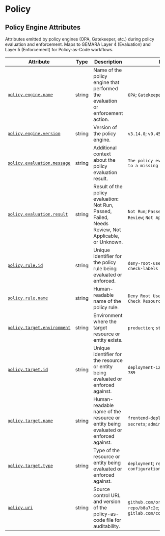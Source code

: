 <!-- NOTE: THIS FILE IS AUTOGENERATED. DO NOT EDIT BY HAND. -->
<!-- see templates/registry/markdown/attribute_namespace.md.j2 -->

# Policy

## Policy Engine Attributes

Attributes emitted by policy engines (OPA, Gatekeeper, etc.) during policy evaluation and enforcement. Maps to GEMARA Layer 4 (Evaluation) and Layer 5 (Enforcement) for Policy-as-Code workflows.

| Attribute | Type | Description | Examples | Stability |
|---|---|---|---|---|
| <a id="policy-engine-name" href="#policy-engine-name">`policy.engine.name`</a> | string | Name of the policy engine that performed the evaluation or enforcement action. | `OPA`; `Gatekeeper`; `Conftest`; `Sentinel` | ![Development](https://img.shields.io/badge/-development-blue) |
| <a id="policy-engine-version" href="#policy-engine-version">`policy.engine.version`</a> | string | Version of the policy engine. | `v3.14.0`; `v0.45.0`; `v1.2.3`; `v2.0.1` | ![Development](https://img.shields.io/badge/-development-blue) |
| <a id="policy-evaluation-message" href="#policy-evaluation-message">`policy.evaluation.message`</a> | string | Additional context about the policy evaluation result. | `The policy evaluation failed due to a missing attribute.` | ![Development](https://img.shields.io/badge/-development-blue) |
| <a id="policy-evaluation-result" href="#policy-evaluation-result">`policy.evaluation.result`</a> | string | Result of the policy evaluation: Not Run, Passed, Failed, Needs Review, Not Applicable, or Unknown. | `Not Run`; `Passed`; `Failed`; `Needs Review`; `Not Applicable`; `Unknown` | ![Development](https://img.shields.io/badge/-development-blue) |
| <a id="policy-rule-id" href="#policy-rule-id">`policy.rule.id`</a> | string | Unique identifier for the policy rule being evaluated or enforced. | `deny-root-user`; `require-encryption`; `check-labels` | ![Development](https://img.shields.io/badge/-development-blue) |
| <a id="policy-rule-name" href="#policy-rule-name">`policy.rule.name`</a> | string | Human-readable name of the policy rule. | `Deny Root User`; `Require Encryption`; `Check Resource Labels` | ![Development](https://img.shields.io/badge/-development-blue) |
| <a id="policy-target-environment" href="#policy-target-environment">`policy.target.environment`</a> | string | Environment where the target resource or entity exists. | `production`; `staging`; `development` | ![Development](https://img.shields.io/badge/-development-blue) |
| <a id="policy-target-id" href="#policy-target-id">`policy.target.id`</a> | string | Unique identifier for the resource or entity being evaluated or enforced against. | `deployment-123`; `resource-456`; `user-789` | ![Development](https://img.shields.io/badge/-development-blue) |
| <a id="policy-target-name" href="#policy-target-name">`policy.target.name`</a> | string | Human-readable name of the resource or entity being evaluated or enforced against. | `frontend-deployment`; `s3-bucket-secrets`; `admin-user` | ![Development](https://img.shields.io/badge/-development-blue) |
| <a id="policy-target-type" href="#policy-target-type">`policy.target.type`</a> | string | Type of the resource or entity being evaluated or enforced against. | `deployment`; `resource`; `user`; `configuration` | ![Development](https://img.shields.io/badge/-development-blue) |
| <a id="policy-uri" href="#policy-uri">`policy.uri`</a> | string | Source control URL and version of the policy-as-code file for auditability. | `github.com/org/policy-repo/b8a7c2e`; `gitlab.com/company/policies@v1.2.3` | ![Development](https://img.shields.io/badge/-development-blue) |
